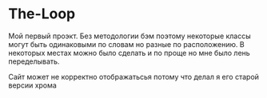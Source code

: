# The-Loop
Мой первый проэкт. Без методологии бэм поэтому некоторые классы могут быть одинаковыми по словам но разные по расположению. 
В некоторых местах можно было сделать и по проще но мне было лень переделывать.

Сайт может не корректно отображатьсья потому что делал я его старой версии хрома
